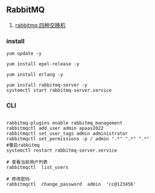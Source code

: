 ## RabbitMQ

1. [rabbitmq 四种交换机](https://blog.csdn.net/Mrqiang9001/article/details/120711222)

### install

``` 
yum update -y

yum install epel-release -y

yum install erlang -y

yum install rabbitmq-server -y
systemctl start rabbitmq-server.service
```

### CLI

``` 

rabbitmq-plugins enable rabbitmq_management
rabbitmqctl add_user admin apaas2022
rabbitmqctl set_user_tags admin administrator
rabbitmqctl set_permissions -p / admin ".*" ".*" ".*"
#重启rabbitmq
systemctl restart rabbitmq-server.service

# 查看当前用户列表
rabbitmqctl  list_users  

# 修改密码
rabbitmqctl  change_password  admin  'cc@123456'
```
